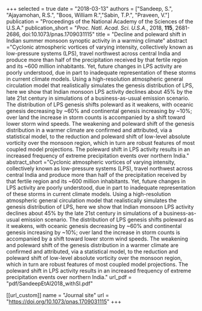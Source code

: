 +++
selected = true
date = "2018-03-13"
authors = ["Sandeep, S.", "Ajayamohan, R.S.", "Boos, William R.","Sabin, T.P.", "Praveen, V."] 
publication = "Proceedings of the National Academy of the Sciences of the U.S.A."
publication_short = "*Proc. Natl. Acad. Sci. U.S.A.*, 2018, **115**, 2681-2686, doi:10.1073/pnas.1709031115"
title = "Decline and poleward shift in Indian summer monsoon synoptic activity in a warming climate"
abstract ="Cyclonic atmospheric vortices of varying intensity, collectively known as low-pressure systems (LPS), travel northwest across central India and produce more than half of the precipitation received by that fertile region and its ~600 million inhabitants. Yet, future changes in LPS activity are poorly understood, due in part to inadequate representation of these storms in current climate models. Using a high-resolution atmospheric general circulation model that realistically simulates the genesis distribution of LPS, here we show that Indian monsoon LPS activity declines about 45% by the late 21st century in simulations of a business-as-usual emission scenario. The distribution of LPS genesis shifts poleward as it weakens, with oceanic genesis decreasing by ~60% and continental genesis increasing by ~10%; over land the increase in storm counts is accompanied by a shift toward lower storm wind speeds. The weakening and poleward shift of the genesis distribution in a warmer climate are confirmed and attributed, via a statistical model, to the reduction and poleward shift of low-level absolute vorticity over the monsoon region, which in turn are robust features of most coupled model projections. The poleward shift in LPS activity results in an increased frequency of extreme precipitation events over northern India."
abstract_short ="Cyclonic atmospheric vortices of varying intensity, collectively known as low-pressure systems (LPS), travel northwest across central India and produce more than half of the precipitation received by that fertile region and its ~600 million inhabitants. Yet, future changes in LPS activity are poorly understood, due in part to inadequate representation of these storms in current climate models. Using a high-resolution atmospheric general circulation model that realistically simulates the genesis distribution of LPS, here we show that Indian monsoon LPS activity declines about 45% by the late 21st century in simulations of a business-as-usual emission scenario. The distribution of LPS genesis shifts poleward as it weakens, with oceanic genesis decreasing by ~60% and continental genesis increasing by ~10%; over land the increase in storm counts is accompanied by a shift toward lower storm wind speeds. The weakening and poleward shift of the genesis distribution in a warmer climate are confirmed and attributed, via a statistical model, to the reduction and poleward shift of low-level absolute vorticity over the monsoon region, which in turn are robust features of most coupled model projections. The poleward shift in LPS activity results in an increased frequency of extreme precipitation events over northern India."
url_pdf = "pdf/SandeepEtAl2018_withSI.pdf"

[[url_custom]]
    name = "Journal site"
    url = "https://doi.org/10.1073/pnas.1709031115"
+++

